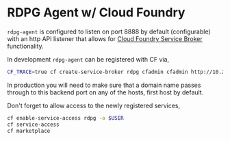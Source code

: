 # RDPG Agent w/ Cloud Foundry

`rdpg-agent` is configured to listen on port 8888 by default (configurable) with
an http API listener that allows for [Cloud Foundry Service Broker]() functionality.

In development `rdpg-agent` can be registered with CF via,
```sh
CF_TRACE=true cf create-service-broker rdpg cfadmin cfadmin http://10.244.2.2:8888
```

In production you will need to make sure that a domain name passes through to 
this backend port on any of the hosts, first host by default.

Don't forget to allow access to the newly registered services,
```sh
cf enable-service-access rdpg -o $USER
cf service-access
cf marketplace
```


